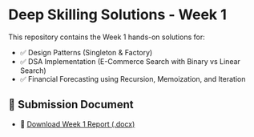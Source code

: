 # Deep Skilling Solutions - Week 1

This repository contains the Week 1 hands-on solutions for:
- ✅ Design Patterns (Singleton & Factory)
- ✅ DSA Implementation (E-Commerce Search with Binary vs Linear Search)
- ✅ Financial Forecasting using Recursion, Memoization, and Iteration


## 📄 Submission Document

- 🔗 [Download Week 1 Report (.docx)](./Week1_DesignPatternsAndDSA_HandsOn_229X1A2823.docx)

